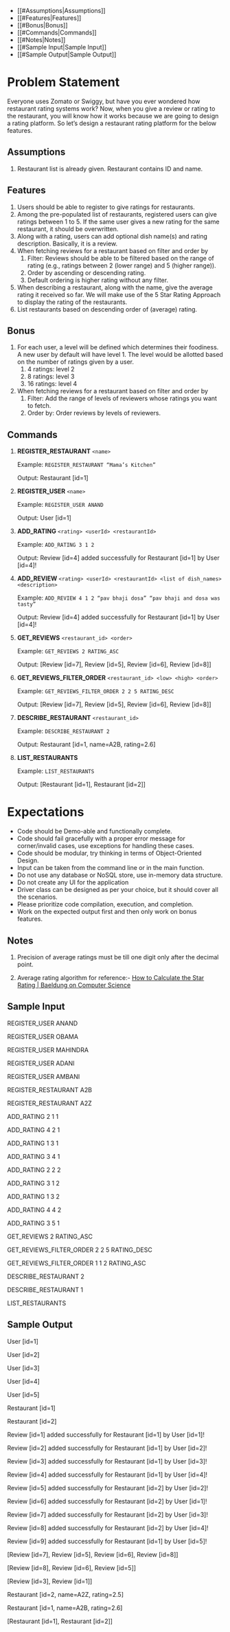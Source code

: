 - [[#Assumptions|Assumptions]]
- [[#Features|Features]]
- [[#Bonus|Bonus]]
- [[#Commands|Commands]]
- [[#Notes|Notes]]
- [[#Sample Input|Sample Input]]
- [[#Sample Output|Sample Output]]

# Problem Statement

Everyone uses Zomato or Swiggy, but have you ever wondered how restaurant rating systems work? Now, when you give a review or rating to the restaurant, you will know how it works because we are going to design a rating platform. So let’s design a restaurant rating platform for the below features.

## Assumptions

1. Restaurant list is already given. Restaurant contains ID and name.

## Features

1. Users should be able to register to give ratings for restaurants.
2. Among the pre-populated list of restaurants, registered users can give ratings between 1 to 5. If the same user gives a new rating for the same restaurant, it should be overwritten.
3. Along with a rating, users can add optional dish name(s) and rating description. Basically, it is a review.
4. When fetching reviews for a restaurant based on filter and order by
    1. Filter: Reviews should be able to be filtered based on the range of rating (e.g., ratings between 2 (lower range) and 5 (higher range)).
    2. Order by ascending or descending rating.
    3. Default ordering is higher rating without any filter.
5. When describing a restaurant, along with the name, give the average rating it received so far. We will make use of the 5 Star Rating Approach to display the rating of the restaurants.
6. List restaurants based on descending order of (average) rating.

## Bonus

1. For each user, a level will be defined which determines their foodiness. A new user by default will have level 1. The level would be allotted based on the number of ratings given by a user.
    1. 4 ratings: level 2
    2. 8 ratings: level 3
    3. 16 ratings: level 4
2. When fetching reviews for a restaurant based on filter and order by
    1. Filter: Add the range of levels of reviewers whose ratings you want to fetch.
    2. Order by: Order reviews by levels of reviewers.

## Commands

1. **REGISTER_RESTAURANT** `<name>`

   Example: `REGISTER_RESTAURANT “Mama’s Kitchen”`

   Output: Restaurant [id=1]

2. **REGISTER_USER** `<name>`

   Example: `REGISTER_USER ANAND`

   Output: User [id=1]

3. **ADD_RATING** `<rating> <userId> <restaurantId>`

   Example: `ADD_RATING 3 1 2`

   Output: Review [id=4] added successfully for Restaurant [id=1] by User [id=4]!

4. **ADD_REVIEW** `<rating> <userId> <restaurantId> <list of dish_names> <description>`

   Example: `ADD_REVIEW 4 1 2 “pav bhaji dosa” “pav bhaji and dosa was tasty”`

   Output: Review [id=4] added successfully for Restaurant [id=1] by User [id=4]!

5. **GET_REVIEWS** `<restaurant_id> <order>`

   Example: `GET_REVIEWS 2 RATING_ASC`

   Output: [Review [id=7], Review [id=5], Review [id=6], Review [id=8]]

6. **GET_REVIEWS_FILTER_ORDER** `<restaurant_id> <low> <high> <order>`

   Example: `GET_REVIEWS_FILTER_ORDER 2 2 5 RATING_DESC`

   Output: [Review [id=7], Review [id=5], Review [id=6], Review [id=8]]

7. **DESCRIBE_RESTAURANT** `<restaurant_id>`

   Example: `DESCRIBE_RESTAURANT 2`

   Output: Restaurant [id=1, name=A2B, rating=2.6]

8. **LIST_RESTAURANTS**

   Example: `LIST_RESTAURANTS`

   Output: [Restaurant [id=1], Restaurant [id=2]]

# Expectations

- Code should be Demo-able and functionally complete.
- Code should fail gracefully with a proper error message for corner/invalid cases, use exceptions for handling these cases.
- Code should be modular, try thinking in terms of Object-Oriented Design.
- Input can be taken from the command line or in the main function.
- Do not use any database or NoSQL store, use in-memory data structure.
- Do not create any UI for the application
- Driver class can be designed as per your choice, but it should cover all the scenarios.
- Please prioritize code compilation, execution, and completion.
- Work on the expected output first and then only work on bonus features.

## Notes

1) Precision of average ratings must be till one digit only after the decimal point.

2) Average rating algorithm for reference:- [How to Calculate the Star Rating | Baeldung on Computer Science](https://www.google.com/url?q=https://www.baeldung.com/cs/star-rating-reviews&sa=D&source=editors&ust=1710080648559983&usg=AOvVaw0ChR3XwXigmMOmKDj1qzrj)

## Sample Input

REGISTER_USER ANAND

REGISTER_USER OBAMA

REGISTER_USER MAHINDRA

REGISTER_USER ADANI

REGISTER_USER AMBANI

REGISTER_RESTAURANT A2B

REGISTER_RESTAURANT A2Z

ADD_RATING 2 1 1

ADD_RATING 4 2 1

ADD_RATING 1 3 1

ADD_RATING 3 4 1

ADD_RATING 2 2 2

ADD_RATING 3 1 2

ADD_RATING 1 3 2

ADD_RATING 4 4 2

ADD_RATING 3 5 1

GET_REVIEWS 2 RATING_ASC

GET_REVIEWS_FILTER_ORDER 2 2 5 RATING_DESC

GET_REVIEWS_FILTER_ORDER 1 1 2 RATING_ASC

DESCRIBE_RESTAURANT 2

DESCRIBE_RESTAURANT 1

LIST_RESTAURANTS

## Sample Output

User [id=1]

User [id=2]

User [id=3]

User [id=4]

User [id=5]

Restaurant [id=1]

Restaurant [id=2]

Review [id=1] added successfully for Restaurant [id=1] by User [id=1]!

Review [id=2] added successfully for Restaurant [id=1] by User [id=2]!

Review [id=3] added successfully for Restaurant [id=1] by User [id=3]!

Review [id=4] added successfully for Restaurant [id=1] by User [id=4]!

Review [id=5] added successfully for Restaurant [id=2] by User [id=2]!

Review [id=6] added successfully for Restaurant [id=2] by User [id=1]!

Review [id=7] added successfully for Restaurant [id=2] by User [id=3]!

Review [id=8] added successfully for Restaurant [id=2] by User [id=4]!

Review [id=9] added successfully for Restaurant [id=1] by User [id=5]!

[Review [id=7], Review [id=5], Review [id=6], Review [id=8]]

[Review [id=8], Review [id=6], Review [id=5]]

[Review [id=3], Review [id=1]]

Restaurant [id=2, name=A2Z, rating=2.5]

Restaurant [id=1, name=A2B, rating=2.6]

[Restaurant [id=1], Restaurant [id=2]]
